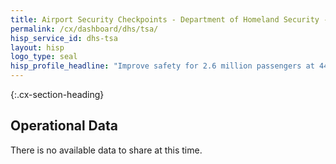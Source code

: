 ```yaml
---
title: Airport Security Checkpoints - Department of Homeland Security - CX CAP Goal Dashboard
permalink: /cx/dashboard/dhs/tsa/
hisp_service_id: dhs-tsa
layout: hisp
logo_type: seal
hisp_profile_headline: "Improve safety for 2.6 million passengers at 440 airports nationwide and across 43,000 flights each day."
---
```


{:.cx-section-heading}
## Operational Data

There is no available data to share at this time.	
